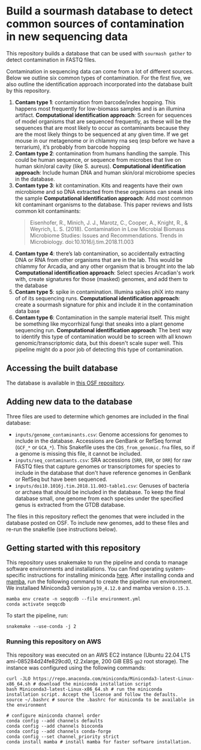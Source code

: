 # Build a sourmash database to detect common sources of contamination in new sequencing data

This repository builds a database that can be used with `sourmash gather` to detect contamination in FASTQ files.

Contamination in sequencing data can come from a lot of different sources.
Below we outline six common types of contamination. 
For the first five, we also outline the identification approach incorporated into the database built by this repository.

1. **Contam type 1**: contamination from barcode/index hopping. This happens most frequently for low-biomass samples and is an illumina artifact. 
     **Computational identification approach**: Screen for sequences of model organisms that are sequenced frequently, as these will be the sequences that are most likely to occur as contaminants because they are the most likely things to be sequenced at any given time. If we get mouse in our metagenome or in chlammy rna seq (esp before we have a terrarium), it’s probably from barcode hopping
2. **Contam type 2**: contamination from humans handling the sample. This could be human sequence, or sequence from microbes that live on human skin/oral cavity (like S. aureus).
    **Computational identification approach**: Include human DNA and human skin/oral microbiome species in the database.
4. **Contam type 3**: kit contamination. Kits and reagents have their own microbiome and so DNA extracted from these organisms can sneak into the sample
    **Computational identification approach**: Add most common kit contaminant organisms to the database. This paper reviews and lists common kit contaminants: 
    > Eisenhofer, R., Minich, J. J., Marotz, C., Cooper, A., Knight, R., & Weyrich, L. S. (2018). Contamination in Low Microbial Biomass Microbiome Studies: Issues and Recommendations. Trends in Microbiology. doi:10.1016/j.tim.2018.11.003
6. **Contam type 4**: there’s lab contamination, so accidentally extracting DNA or RNA from other organisms that are in the lab. This would be chlammy for Arcadia, and any other organism that is brought into the lab
    **Computational identification approach**: Select species Arcadian's work with, create signatures for those (masked) genomes, and add them to the database
5. **Contam type 5**: spike in contamination. Illumina spikes phiX into many of of its sequencing runs. 
    **Computational identification approach**: create a sourmash signature for phix and include it in the contamination data base
8. **Contam type 6**: Contamination in the sample material itself. This might be something like mycorrhizal fungi that sneaks into a plant genome sequencing run.
    **Computational identification approach**: The best way to identify this type of contamination would be to screen with all known genomic/transcriptomic data, but this doesn't scale super well. This pipeline might do a poor job of detecting this type of contamination.

## Accessing the built database

The database is available in [this OSF repository](https://osf.io/sndz5/).

## Adding new data to the database 

Three files are used to determine which genomes are included in the final database:

* `inputs/genome_contaminants.csv`: Genome accessions for genomes to include in the database. Accessions are GenBank or RefSeq format (`GCF_*` or `GCA_*`). This Snakefile uses the `CDS_from_genomic.fna` files, so if a genome is missing this file, it cannot be included.
* `inputs/seq_contaminants.csv`: SRA accessions (`SRR`, `ERR`, or `DRR`) for raw FASTQ files that capture genomes or transcriptomes for species to include in the database that don't have reference genomes in GenBank or RefSeq but have been sequenced.  
* `inputs/doi10.1016j.tim.2018.11.003-table1.csv`: Genuses of bacteria or archaea that should be included in the database. To keep the final database small, one genome from each species under the specified genus is extracted from the GTDB database.

The files in this repository reflect the genomes that were included in the database posted on OSF.
To include new genomes, add to these files and re-run the snakefile (see instructions below).

## Getting started with this repository

This repository uses snakemake to run the pipeline and conda to manage software environments and installations.
You can find operating system-specific instructions for installing miniconda [here](https://docs.conda.io/en/latest/miniconda.html).
After installing conda and [mamba](https://mamba.readthedocs.io/en/latest/), run the following command to create the pipeline run environment.
We installaed Miniconda3 version `py39_4.12.0` and mamba version `0.15.3`.

```
mamba env create -n seqqcdb --file environment.yml
conda activate seqqcdb
```

To start the pipeline, run:
```
snakemake --use-conda -j 2
```

### Running this repository on AWS

This repository was executed on an AWS EC2 instance (Ubuntu 22.04 LTS ami-085284d24fe829cd0, t2.2xlarge, 200 GiB EBS `gp2` root storage).
The instance was configured using the following commands:

```
curl -JLO https://repo.anaconda.com/miniconda/Miniconda3-latest-Linux-x86_64.sh # download the miniconda installation script
bash Miniconda3-latest-Linux-x86_64.sh # run the miniconda installation script. Accept the license and follow the defaults.
source ~/.bashrc # source the .bashrc for miniconda to be available in the environment

# configure miniconda channel order
conda config --add channels defaults 
conda config --add channels bioconda
conda config --add channels conda-forge
conda config --set channel_priority strict
conda install mamba # install mamba for faster software installation.
```
